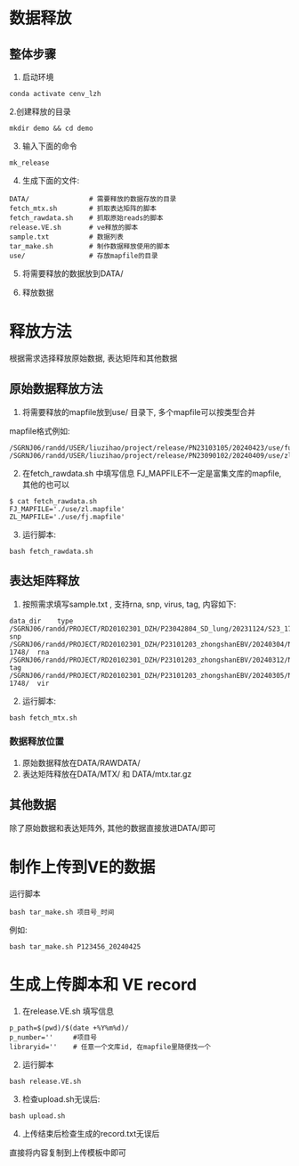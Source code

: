 # 数据释放

## 整体步骤

1. 启动环境

```
conda activate cenv_lzh
```

2.创建释放的目录
```shell
mkdir demo && cd demo
```

3. 输入下面的命令
```shell
mk_release
```

4. 生成下面的文件:
```shell
DATA/               # 需要释放的数据存放的目录
fetch_mtx.sh        # 抓取表达矩阵的脚本
fetch_rawdata.sh    # 抓取原始reads的脚本
release.VE.sh       # ve释放的脚本
sample.txt          # 数据列表
tar_make.sh         # 制作数据释放使用的脚本
use/                # 存放mapfile的目录
```

5. 将需要释放的数据放到DATA/

6. 释放数据

# 释放方法

根据需求选择释放原始数据, 表达矩阵和其他数据

## 原始数据释放方法

1. 将需要释放的mapfile放到use/ 目录下, 多个mapfile可以按类型合并

mapfile格式例如:
```
/SGRNJ06/randd/USER/liuzihao/project/release/PN23103105/20240423/use/fus.mapfile
/SGRNJ06/randd/USER/liuzihao/project/release/PN23090102/20240409/use/zl.mapfile
```

2. 在fetch_rawdata.sh 中填写信息
FJ_MAPFILE不一定是富集文库的mapfile, 其他的也可以
```
$ cat fetch_rawdata.sh 
FJ_MAPFILE='./use/zl.mapfile'
ZL_MAPFILE='./use/fj.mapfile'
```

3. 运行脚本:
```shell
bash fetch_rawdata.sh
```

## 表达矩阵释放
1. 按照需求填写sample.txt , 支持rna, snp, virus, tag, 内容如下:

```
data_dir	type
/SGRNJ06/randd/PROJECT/RD20102301_DZH/P23042804_SD_lung/20231124/S23_179_FJ	snp
/SGRNJ06/randd/PROJECT/RD20102301_DZH/P23101203_zhongshanEBV/20240304/N2-1748/	rna
/SGRNJ06/randd/PROJECT/RD20102301_DZH/P23101203_zhongshanEBV/20240312/N2_1748/	tag
/SGRNJ06/randd/PROJECT/RD20102301_DZH/P23101203_zhongshanEBV/20240305/N2-1748/	vir
```

2. 运行脚本:
```shell
bash fetch_mtx.sh
```

### 数据释放位置

1. 原始数据释放在DATA/RAWDATA/
2. 表达矩阵释放在DATA/MTX/ 和 DATA/mtx.tar.gz


## 其他数据
除了原始数据和表达矩阵外, 其他的数据直接放进DATA/即可

# 制作上传到VE的数据

运行脚本

```shell
bash tar_make.sh 项目号_时间
```

例如:
```
bash tar_make.sh P123456_20240425
```
# 生成上传脚本和 VE record

1. 在release.VE.sh 填写信息
```shell
p_path=$(pwd)/$(date +%Y%m%d)/
p_number=''     #项目号 
libraryid=''    # 任意一个文库id, 在mapfile里随便找一个
```

2. 运行脚本

```shell
bash release.VE.sh
```

3. 检查upload.sh无误后:

```shell
bash upload.sh
```

4. 上传结束后检查生成的record.txt无误后

直接将内容复制到上传模板中即可